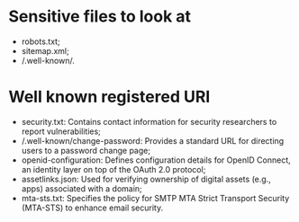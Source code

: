 # Sensitive files to look at

- robots.txt;
- sitemap.xml;
- /.well-known/.

# Well known registered URI

- security.txt: Contains contact information for security researchers to report vulnerabilities;
- /.well-known/change-password: Provides a standard URL for directing users to a password change page;
- openid-configuration: Defines configuration details for OpenID Connect, an identity layer on top of the OAuth 2.0 protocol;
- assetlinks.json: Used for verifying ownership of digital assets (e.g., apps) associated with a domain;
- mta-sts.txt: Specifies the policy for SMTP MTA Strict Transport Security (MTA-STS) to enhance email security.
